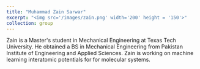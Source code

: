 ```yaml
---
title: "Muhammad Zain Sarwar"
excerpt: "<img src='/images/zain.png' width='200' height = '150'>"
collection: group
---
```


Zain is a Master's student in Mechanical Engineering at Texas Tech University. He obtained a BS in Mechanical Engineering from Pakistan Institute of Engineering and Applied Sciences. Zain is working on machine learning interatomic potentials for for molecular systems.
